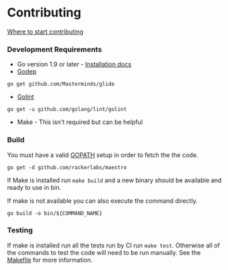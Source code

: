 Contributing
============
[Where to start contributing](https://github.com/rackerlabs/maestro/issues?utf8=✓&q=is%3Aissue%20is%3Aopen%20no%3Aassignee%20label%3A"help%20wanted")

### Development Requirements
- Go version 1.9 or later - [Installation docs](https://golang.org/doc/install)
- [Godep](https://github.com/Masterminds/glide)
```shell
go get github.com/Masterminds/glide
```
- [Golint](https://github.com/golang/lint)
```shell
go get -u github.com/golang/lint/golint
```
- Make - This isn't required but can be helpful

### Build
You must have a valid [GOPATH](https://golang.org/doc/code.html#GOPATH) setup in order to fetch the the code.

```shell
go get -d github.com/rackerlabs/maestro
```

If Make is installed run `make build` and a new binary should be available and ready
to use in bin.

If make is not available you can also execute the command directly.
```shell
go build -o bin/${COMMAND_NAME}
```

### Testing
If make is installed run all the tests run by CI run `make test`. Otherwise all of the
commands to test the code will need to be run manually. See the [Makefile](Makefile) for
more information.
